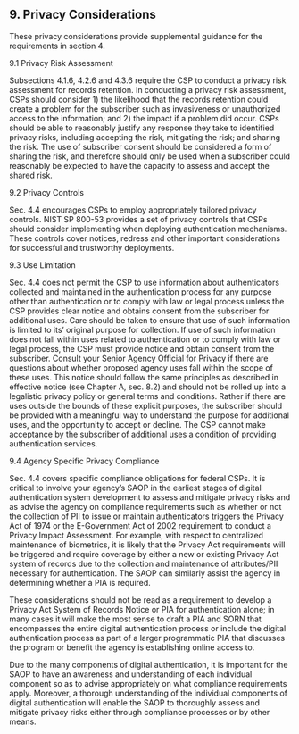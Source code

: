 <a name="sec9"></a>

## <a name="privacy-section-header"></a> 9. Privacy Considerations

These privacy considerations provide supplemental guidance for the requirements in section 4.

9.1 Privacy Risk Assessment	Subsections 4.1.6, 4.2.6 and 4.3.6 require the CSP to conduct a privacy risk assessment for records retention. In conducting a privacy risk assessment, CSPs should consider 1) the likelihood that the records retention could create a problem for the subscriber such as invasiveness or unauthorized access to the information; and 2) the impact if a problem did occur. CSPs should be able to reasonably justify any response they take to identified privacy risks, including accepting the risk, mitigating the risk; and sharing the risk. The use of subscriber consent should be considered a form of sharing the risk, and therefore should only be used when a subscriber could reasonably be expected to have the capacity to assess and accept the shared risk.9.2 Privacy ControlsSec. 4.4 encourages CSPs to employ appropriately tailored privacy controls. NIST SP 800-53 provides a set of privacy controls that CSPs should consider implementing when deploying authentication mechanisms. These controls cover notices, redress and other important considerations for successful and trustworthy deployments. 9.3 Use LimitationSec. 4.4 does not permit the CSP to use information about authenticators collected and maintained in the authentication process for any purpose other than authentication or to comply with law or legal process unless the CSP provides clear notice and obtains consent from the subscriber for additional uses. Care should be taken to ensure that use of such information is limited to its’ original purpose for collection. If use of such information does not fall within uses related to authentication or to comply with law or legal process, the CSP must provide notice and obtain consent from the subscriber. Consult your Senior Agency Official for Privacy if there are questions about whether proposed agency uses fall within the scope of these uses. This notice should follow the same principles as described in effective notice (see Chapter A, sec. 8.2) and should not be rolled up into a legalistic privacy policy or general terms and conditions. Rather if there are uses outside the bounds of these explicit purposes, the subscriber should be provided with a meaningful way to understand the purpose for additional uses, and the opportunity to accept or decline. The CSP cannot make acceptance by the subscriber of additional uses a condition of providing authentication services. 9.4 Agency Specific Privacy Compliance Sec. 4.4 covers specific compliance obligations for federal CSPs. It is critical to involve your agency’s SAOP in the earliest stages of digital authentication system development to assess and mitigate privacy risks and as advise the agency on compliance requirements such as whether or not the collection of PII to issue or maintain authenticators triggers the Privacy Act of 1974 or the E-Government Act of 2002 requirement to conduct a Privacy Impact Assessment. For example, with respect to centralized maintenance of biometrics, it is likely that the Privacy Act requirements will be triggered and require coverage by either a new or existing Privacy Act system of records due to the collection and maintenance of attributes/PII necessary for authentication. The SAOP can similarly assist the agency in determining whether a PIA is required. 

These considerations should not be read as a requirement to develop a Privacy Act System of Records Notice or PIA for authentication alone; in many cases it will make the most sense to draft a PIA and SORN that encompasses the entire digital authentication process or include the digital authentication process as part of a larger programmatic PIA that discusses the program or benefit the agency is establishing online access to. 

Due to the many components of digital authentication, it is important for the SAOP to have an awareness and understanding of each individual component so as to advise appropriately on what compliance requirements apply. Moreover, a thorough understanding of the individual components of digital authentication will enable the SAOP to thoroughly assess and mitigate privacy risks either through compliance processes or by other means.
